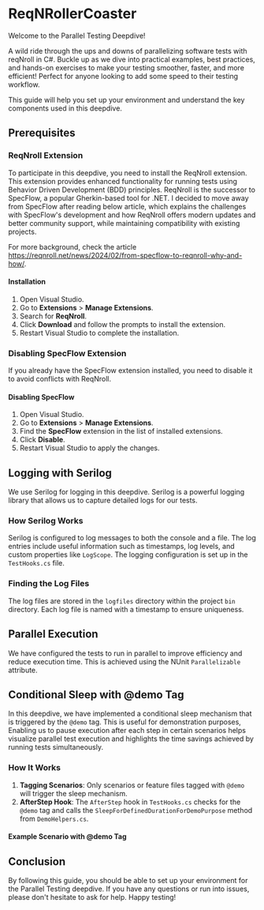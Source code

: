 # ReqNRollerCoaster
Welcome to the Parallel Testing Deepdive!

A wild ride through the ups and downs of parallelizing software tests with reqNroll in C#. Buckle up as we dive into practical examples, best practices, and hands-on exercises to make your testing smoother, faster, and more efficient! Perfect for anyone looking to add some speed to their testing workflow.

This guide will help you set up your environment and understand the key components used in this deepdive.

## Prerequisites

### ReqNroll Extension

To participate in this deepdive, you need to install the ReqNroll extension. This extension provides enhanced functionality for running tests using Behavior Driven Development (BDD) principles. ReqNroll is the successor to SpecFlow, a popular Gherkin-based tool for .NET. I decided to move away from SpecFlow after reading below article, which explains the challenges with SpecFlow's development and how ReqNroll offers modern updates and better community support, while maintaining compatibility with existing projects.

For more background, check the article https://reqnroll.net/news/2024/02/from-specflow-to-reqnroll-why-and-how/.

#### Installation

1. Open Visual Studio.
2. Go to **Extensions** > **Manage Extensions**.
3. Search for **ReqNroll**.
4. Click **Download** and follow the prompts to install the extension.
5. Restart Visual Studio to complete the installation.

### Disabling SpecFlow Extension

If you already have the SpecFlow extension installed, you need to disable it to avoid conflicts with ReqNroll.

#### Disabling SpecFlow

1. Open Visual Studio.
2. Go to **Extensions** > **Manage Extensions**.
3. Find the **SpecFlow** extension in the list of installed extensions.
4. Click **Disable**.
5. Restart Visual Studio to apply the changes.

## Logging with Serilog

We use Serilog for logging in this deepdive. Serilog is a powerful logging library that allows us to capture detailed logs for our tests.

### How Serilog Works

Serilog is configured to log messages to both the console and a file. The log entries include useful information such as timestamps, log levels, and custom properties like `LogScope`. The logging configuration is set up in the `TestHooks.cs` file.

### Finding the Log Files

The log files are stored in the `logfiles` directory within the project `bin` directory. Each log file is named with a timestamp to ensure uniqueness.

## Parallel Execution

We have configured the tests to run in parallel to improve efficiency and reduce execution time. This is achieved using the NUnit `Parallelizable` attribute.

## Conditional Sleep with @demo Tag

In this deepdive, we have implemented a conditional sleep mechanism that is triggered by the `@demo` tag. This is useful for demonstration purposes, Enabling us to pause execution after each step in certain scenarios helps visualize parallel test execution and highlights the time savings achieved by running tests simultaneously.

### How It Works

1. **Tagging Scenarios**: Only scenarios or feature files tagged with `@demo` will trigger the sleep mechanism.
2. **AfterStep Hook**: The `AfterStep` hook in `TestHooks.cs` checks for the `@demo` tag and calls the `SleepForDefinedDurationForDemoPurpose` method from `DemoHelpers.cs`.

#### Example Scenario with @demo Tag

## Conclusion

By following this guide, you should be able to set up your environment for the Parallel Testing deepdive. If you have any questions or run into issues, please don't hesitate to ask for help. Happy testing!

